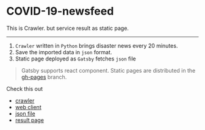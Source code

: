 # COVID-19-newsfeed

This is Crawler.
but service result as static page.

---

1. `Crawler` written in `Python` brings disaster news every 20 minutes.
2. Save the imported data in `json` format.
3. Static page deployed as `Gatsby` fetches `json` file
> Gatsby supports react component.
> Static pages are distributed in the [gh-pages](https://github.com/dev4hobby/COVID-19-newsfeed/tree/gh-pages) branch.

Check this out
- [crawler](https://github.com/dev4hobby/COVID-19-newsfeed/blob/master/run.py)
- [web client](https://github.com/dev4hobby/COVID-19-newsfeed/tree/master/web_client)
- [json file](https://raw.githubusercontent.com/dev4hobby/COVID-19-newsfeed/master/feed.json)
- [result page](https://dev4hobby.github.io/COVID-19-newsfeed/)
